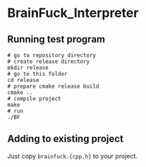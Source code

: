 # BrainFuck_Interpreter

## Running test program
```
# go to repository directory
# create release directory
mkdir release
# go to this folder
cd release
# prepare cmake release build
cmake ..
# compile project
make
# run
./BF
```

## Adding to existing project
Just copy `brainfuck.{cpp,h}` to your project.
